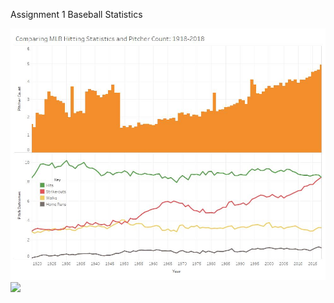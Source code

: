 Assignment 1
Baseball Statistics

<img src="images/Dashboard 2.jpg">
<img src="imiages/Doc2.pdf">
  
